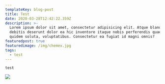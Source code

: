 ```yaml
---
templateKey: blog-post
title: Test
date: 2020-03-28T12:42:22.359Z
description: >-
  Lorem ipsum dolor sit amet, consectetur adipisicing elit. Atque blanditiis
  debitis deserunt dolor ea hic inventore itaque nobis perferendis quaerat quas
  quidem soluta, voluptatibus. Consectetur ea fugiat id magni omnis?
featuredpost: true
featuredimage: /img/chemex.jpg
tags:
  - test
---
```

```
test
```

![](/img/coffee-gear.png)